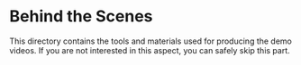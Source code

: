 # Behind the Scenes

This directory contains the tools and materials used for producing the
demo videos. If you are not interested in this aspect, you can safely
skip this part.
